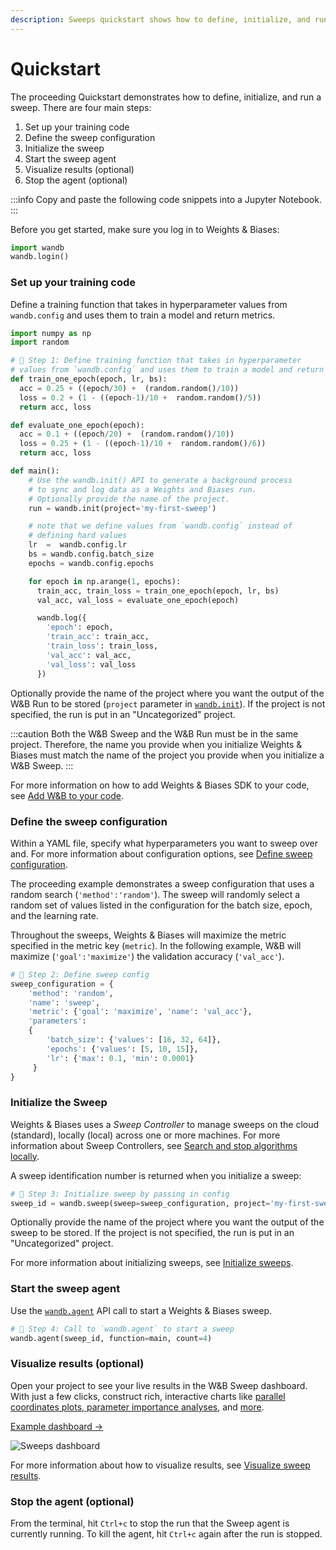 ```yaml
---
description: Sweeps quickstart shows how to define, initialize, and run a sweep. There are four main steps
---
```


# Quickstart

<head>
  <title>Sweeps Quickstart</title>
</head>

The proceeding Quickstart demonstrates how to define, initialize, and run a sweep. There are four main steps:

1. Set up your training code
2. Define the sweep configuration
3. Initialize the sweep
4. Start the sweep agent
5. Visualize results (optional)
6. Stop the agent (optional)

:::info
Copy and paste the following code snippets into a Jupyter Notebook.
:::

Before you get started, make sure you log in to Weights & Biases:

```python
import wandb
wandb.login()
```

### Set up your training code

Define a training function that takes in hyperparameter values from `wandb.config` and uses them to train a model and return metrics.

```python
import numpy as np 
import random

# 🐝 Step 1: Define training function that takes in hyperparameter 
# values from `wandb.config` and uses them to train a model and return metric
def train_one_epoch(epoch, lr, bs): 
  acc = 0.25 + ((epoch/30) +  (random.random()/10))
  loss = 0.2 + (1 - ((epoch-1)/10 +  random.random()/5))
  return acc, loss

def evaluate_one_epoch(epoch): 
  acc = 0.1 + ((epoch/20) +  (random.random()/10))
  loss = 0.25 + (1 - ((epoch-1)/10 +  random.random()/6))
  return acc, loss

def main():
    # Use the wandb.init() API to generate a background process 
    # to sync and log data as a Weights and Biases run.
    # Optionally provide the name of the project. 
    run = wandb.init(project='my-first-sweep')

    # note that we define values from `wandb.config` instead of 
    # defining hard values
    lr  =  wandb.config.lr
    bs = wandb.config.batch_size
    epochs = wandb.config.epochs

    for epoch in np.arange(1, epochs):
      train_acc, train_loss = train_one_epoch(epoch, lr, bs)
      val_acc, val_loss = evaluate_one_epoch(epoch)

      wandb.log({
        'epoch': epoch, 
        'train_acc': train_acc,
        'train_loss': train_loss, 
        'val_acc': val_acc, 
        'val_loss': val_loss
      })
```

Optionally provide the name of the project where you want the output of the W&B Run to be stored (`project` parameter in [`wandb.init`](https://docs.wandb.ai/ref/python/init)). If the project is not specified, the run is put in an "Uncategorized" project.

:::caution
Both the W&B Sweep and the W&B Run must be in the same project. Therefore, the name you provide when you initialize Weights & Biases must match the name of the project you provide when you initialize a W&B Sweep.
:::

For more information on how to add Weights & Biases SDK to your code, see [Add W&B to your code](add-w-and-b-to-your-code.md).

### Define the sweep configuration

Within a YAML file, specify what hyperparameters you want to sweep over and. For more information about configuration options, see [Define sweep configuration](define-sweep-configuration.md).

The proceeding example demonstrates a sweep configuration that uses a random search (`'method':'random'`). The sweep will randomly select a random set of values listed in the configuration for the batch size, epoch, and the learning rate.

Throughout the sweeps, Weights & Biases will maximize the metric specified in the metric key (`metric`). In the following example, W&B will maximize (`'goal':'maximize'`) the validation accuracy (`'val_acc'`).

```python
# 🐝 Step 2: Define sweep config
sweep_configuration = {
    'method': 'random',
    'name': 'sweep',
    'metric': {'goal': 'maximize', 'name': 'val_acc'},
    'parameters': 
    {
        'batch_size': {'values': [16, 32, 64]},
        'epochs': {'values': [5, 10, 15]},
        'lr': {'max': 0.1, 'min': 0.0001}
     }
}
```

### Initialize the Sweep

Weights & Biases uses a _Sweep Controller_ to manage sweeps on the cloud (standard), locally (local) across one or more machines. For more information about Sweep Controllers, see [Search and stop algorithms locally](https://docs.wandb.ai/guides/sweeps/local-controller).

A sweep identification number is returned when you initialize a sweep:

```python
# 🐝 Step 3: Initialize sweep by passing in config
sweep_id = wandb.sweep(sweep=sweep_configuration, project='my-first-sweep')
```

Optionally provide the name of the project where you want the output of the sweep to be stored. If the project is not specified, the run is put in an "Uncategorized" project.

For more information about initializing sweeps, see [Initialize sweeps](https://docs.wandb.ai/guides/sweeps/initialize-sweeps).

### Start the sweep agent

Use the [`wandb.agent`](https://docs.wandb.ai/ref/python/agent) API call to start a Weights & Biases sweep.

```python
# 🐝 Step 4: Call to `wandb.agent` to start a sweep
wandb.agent(sweep_id, function=main, count=4)
```

### Visualize results (optional)

Open your project to see your live results in the W&B Sweep dashboard. With just a few clicks, construct rich, interactive charts like [parallel coordinates plots](../app/features/panels/parallel-coordinates.md),[ parameter importance analyses](../app/features/panels/parameter-importance.md), and [more](../app/features/panels/intro.md).

[Example dashboard →](https://wandb.ai/anmolmann/pytorch-cnn-fashion/sweeps/pmqye6u3)

![Sweeps dashboard](/images/sweeps/sweeps_quickstart_dashboard.png)

For more information about how to visualize results, see [Visualize sweep results](https://docs.wandb.ai/guides/sweeps/visualize-sweep-results).

### Stop the agent (optional)

From the terminal, hit `Ctrl+c` to stop the run that the Sweep agent is currently running. To kill the agent, hit `Ctrl+c` again after the run is stopped.
